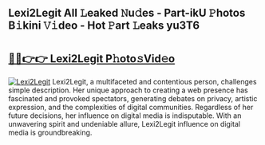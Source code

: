 ## Lexi2Legit All 𝙻eaked 𝙽u𝚍es - Part-ikU 𝙿hotos B𝚒kini 𝚅𝚒deo - Hot 𝙿art 𝙻eaks yu3T6

# <h2><a href="http://ld3ha8r.urlbe.top/?page=Lexi2Legit">🔗🔗👉👉 Lexi2Legit P𝚑oto𝚜Vid𝚎o</a></h2>

[![Lexi2Legit](https://i.imgur.com/eBuTRDB.gif)](http://ld3ha8r.urlbe.top/?page=Lexi2Legit)
Lexi2Legit, a multifaceted and contentious person, challenges simple description. Her unique approach to creating a web presence has fascinated and provoked spectators, generating debates on privacy, artistic expression, and the complexities of digital communities. Regardless of her future decisions, her influence on digital media is indisputable. With an unwavering spirit and undeniable allure, Lexi2Legit influence on digital media is groundbreaking.
